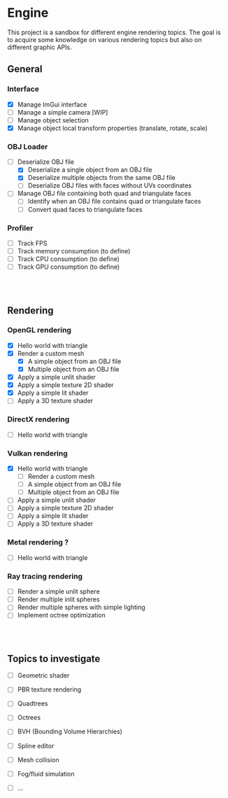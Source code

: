 # Engine
This project is a sandbox for different engine rendering topics.
The goal is to acquire some knowledge on various rendering topics but also on different graphic APIs.


## General
  ### Interface
  - [X] Manage ImGui interface
  - [ ] Manage a simple camera [WIP]
  - [ ] Manage object selection
  - [X] Manage object local transform properties (translate, rotate, scale)
  
  ### OBJ Loader
  - [ ] Deserialize OBJ file
    - [X] Deserialize a single object from an OBJ file
    - [x] Deserialize multiple objects from the same OBJ file
    - [ ] Deserialize OBJ files with faces without UVs coordinates
  - [ ] Manage OBJ file containing both quad and triangulate faces
    - [ ] Identify when an OBJ file contains quad or triangulate faces
    - [ ] Convert quad faces to triangulate faces
       
  ### Profiler
  - [ ] Track FPS
  - [ ] Track memory consumption (to define)
  - [ ] Track CPU consumption (to define)
  - [ ] Track GPU consumption (to define)

<br/><br/>

## Rendering
  ### OpenGL rendering
  - [X] Hello world with triangle
  - [x] Render a custom mesh
    - [x] A simple object from an OBJ file
    - [x] Multiple object from an OBJ file
  - [x] Apply a simple unlit shader
  - [x] Apply a simple texture 2D shader
  - [x] Apply a simple lit shader
  - [ ] Apply a 3D texture shader
  
  ### DirectX rendering
  - [ ] Hello world with triangle
  
  ### Vulkan rendering
  - [x] Hello world with triangle
    - [ ] Render a custom mesh
    - [ ] A simple object from an OBJ file
    - [ ] Multiple object from an OBJ file
  - [ ] Apply a simple unlit shader
  - [ ] Apply a simple texture 2D shader
  - [ ] Apply a simple lit shader
  - [ ] Apply a 3D texture shader

  ### Metal rendering ?
  - [ ] Hello world with triangle

  ### Ray tracing rendering
  - [ ] Render a simple unlit sphere
  - [ ] Render multiple inlit spheres
  - [ ] Render multiple spheres with simple lighting
  - [ ] Implement octree optimization

<br/><br/>

## Topics to investigate
  - [ ] Geometric shader
  - [ ] PBR texture rendering
  - [ ] Quadtrees
  - [ ] Octrees
  - [ ] BVH (Bounding Volume Hierarchies)
  - [ ] Spline editor
  - [ ] Mesh collision
  - [ ] Fog/fluid simulation
  - [ ] ...
  

